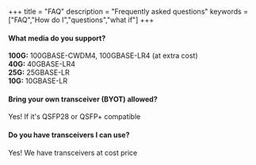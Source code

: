 +++
title = "FAQ"
description = "Frequently asked questions"
keywords = ["FAQ","How do I","questions","what if"]
+++

#### What media do you support?

**100G:** 100GBASE-CWDM4, 100GBASE-LR4 (at extra cost)  
**40G:** 40GBASE-LR4  
**25G:** 25GBASE-LR  
**10G:** 10GBASE-LR

#### Bring your own transceiver (BYOT) allowed?

Yes! If it's QSFP28 or QSFP+ compatible

#### Do you have transceivers I can use?

Yes! We have transceivers at cost price
